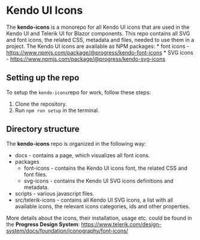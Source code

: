 # Kendo UI Icons
The **kendo-icons** is a monorepo for all Kendo UI icons that are used in the Kendo UI and Telerik UI for Blazor components. This repo contains all SVG and font icons, the related CSS, metadata and files, needed to use them in a project. The Kendo UI icons are available as NPM packages:
    * font icons - https://www.npmjs.com/package/@progress/kendo-font-icons
    * SVG icons - https://www.npmjs.com/package/@progress/kendo-svg-icons


## Setting up the repo
To setup the `kendo-icons`repo for work, follow these steps:
1. Clone the repository.
1. Run `npm run setup` in the terminal.

## Directory structure
The **kendo-icons** repo is organized in the following way:
- docs - contains a page, which visualizes all font icons.
- packages
    - font-icons - contains the Kendo UI icons font, the related CSS and font files.
    - svg-icons - contains the Kendo UI SVG icons definitions and metadata.
- scripts - various javascript files.
- src/telerik-icons - contains all Kendo UI SVG icons, a list with all available icons, the relevant icons categories, ids and other properties. 

More details about the icons, their installation, usage etc. could be found in the **Progress Design System**: https://www.telerik.com/design-system/docs/foundation/iconography/font-icons/

